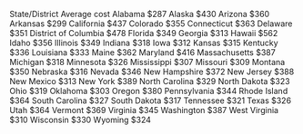 State/District	Average cost
Alabama	$287
Alaska	$430
Arizona	$360
Arkansas	$299
California	$437
Colorado	$355
Connecticut	$363
Delaware	$351
District of Columbia	$478
Florida	$349
Georgia	$313
Hawaii	$562
Idaho	$356
Illinois	$349
Indiana	$318
Iowa	$312
Kansas	$315
Kentucky	$336
Louisiana	$333
Maine	$362
Maryland	$416
Massachusetts	$387
Michigan	$318
Minnesota	$326
Mississippi	$307
Missouri	$309
Montana	$350
Nebraska	$316
Nevada	$346
New Hampshire	$372
New Jersey	$388
New Mexico	$313
New York	$389
North Carolina	$329
North Dakota	$323
Ohio	$319
Oklahoma	$303
Oregon	$380
Pennsylvania	$344
Rhode Island	$364
South Carolina	$327
South Dakota	$317
Tennessee	$321
Texas	$326
Utah	$364
Vermont	$369
Virginia	$345
Washington	$387
West Virginia	$310
Wisconsin	$330
Wyoming	$324